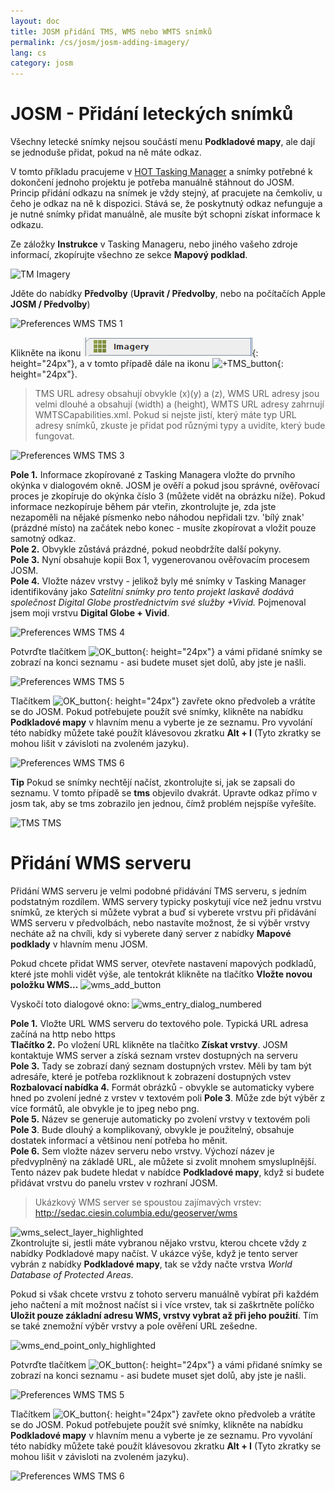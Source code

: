 ```yaml
---
layout: doc
title: JOSM přidání TMS, WMS nebo WMTS snímků
permalink: /cs/josm/josm-adding-imagery/
lang: cs
category: josm
---
```


JOSM - Přidání leteckých snímků
================


Všechny letecké snímky nejsou součástí menu **Podkladové mapy**, ale dají se jednoduše přidat, pokud na ně máte odkaz.  

V tomto příkladu pracujeme v [HOT Tasking Manager](http://tasks.hotosm.org/) a snímky potřebné k dokončení jednoho projektu je potřeba manuálně stáhnout do JOSM. Princip přidání odkazu na snímek je vždy stejný, ať pracujete na čemkoliv, u čeho je odkaz na ně k dispozici. Stává se, že poskytnutý odkaz nefunguje a je nutné snímky přidat manuálně, ale musíte být schopni získat informace k odkazu.  

Ze záložky **Instrukce** v Tasking Manageru, nebo jiného vašeho zdroje informací, zkopírujte všechno ze sekce **Mapový podklad**.  

![TM Imagery][]

Jděte do nabídky **Předvolby** (**Upravit / Předvolby**, nebo na počítačích Apple **JOSM / Předvolby**)  

![Preferences WMS TMS 1][]

Klikněte na ikonu ![WMS_TMS_button][]{: height="24px"}, a v tomto případě dále na ikonu ![+TMS_button][]{: height="24px"}.  

> TMS URL adresy obsahují obvykle (x)(y) a (z), WMS URL adresy jsou velmi dlouhé a obsahují (width) a (height), WMTS URL adresy zahrnují WMTSCapabilities.xml. Pokud si nejste jistí, který máte typ URL adresy snímků, zkuste je přidat pod různými typy a uvidíte, který bude fungovat.  

![Preferences WMS TMS 3][]

**Pole 1.** Informace zkopírované z Tasking Managera vložte do prvního okýnka v dialogovém okně. JOSM je ověří a pokud jsou správné, ověřovací proces je zkopíruje do okýnka číslo 3 (můžete vidět na obrázku níže). Pokud informace nezkopíruje během pár vteřin, zkontrolujte je, zda jste nezapoměli na nějaké písmenko nebo náhodou nepřidali tzv. 'bílý znak' (prázdné místo) na začátek nebo konec - musíte zkopírovat a vložit pouze samotný odkaz.  
**Pole 2.** Obvykle zůstává prázdné, pokud neobdržíte další pokyny.  
**Pole 3.** Nyní obsahuje kopii Box 1, vygenerovanou ověřovacím procesem JOSM.  
**Pole 4.** Vložte název vrstvy - jelikož byly mé snímky v Tasking Manager identifikovány jako *Satelitní snímky pro tento projekt laskavě dodává společnost Digital Globe prostřednictvím své služby +Vivid.* Pojmenoval jsem moji vrstvu **Digital Globe + Vivid**.  

![Preferences WMS TMS 4][]

Potvrďte tlačítkem ![OK_button][]{: height="24px"} a vámi přidané snímky se zobrazí na konci seznamu - asi budete muset sjet dolů, aby jste je našli.  

![Preferences WMS TMS 5][]

Tlačítkem ![OK_button][]{: height="24px"} zavřete okno předvoleb a vrátíte se do JOSM. Pokud potřebujete použít své snímky, klikněte na nabídku **Podkladové mapy** v hlavním menu a vyberte je ze seznamu. Pro vyvolání této nabídky můžete také použít klávesovou zkratku **Alt + I** (Tyto zkratky se mohou lišit v závisloti na zvoleném jazyku).  

![Preferences WMS TMS 6][]

**Tip** Pokud se snímky nechtějí načíst, zkontrolujte si, jak se zapsali do seznamu. V tomto případě se **tms** objevilo dvakrát. Upravte odkaz přímo v josm tak, aby se tms zobrazilo jen jednou, čímž problém nejspíše vyřešíte.

![TMS TMS][]

Přidání WMS serveru
===========

Přidání WMS serveru je velmi podobné přidávání TMS serveru, s jedním podstatným rozdílem. WMS servery typicky poskytují více než jednu vrstvu snímků, ze kterých si můžete vybrat a buď si vyberete vrstvu při přidávání WMS serveru v předvolbách, nebo nastavíte možnost, že si výběr vrstvy necháte až na chvíli, kdy si vyberete daný server z nabídky **Mapové podklady** v hlavním menu JOSM.

Pokud chcete přidat WMS server, otevřete nastavení mapových podkladů, které jste mohli vidět výše, ale tentokrát klikněte na tlačítko **Vložte novou položku WMS...** ![wms_add_button][]

Vyskočí toto dialogové okno:
![wms_entry_dialog_numbered][]

**Pole 1.** Vložte URL WMS serveru do textového pole. Typická URL adresa začíná na http nebo https  
**Tlačítko 2.** Po vložení URL klikněte na tlačítko **Získat vrstvy**. JOSM kontaktuje WMS server a získá seznam vrstev dostupných na serveru  
**Pole 3.** Tady se zobrazí daný seznam dostupných vrstev. Měli by tam být adresáře, které je potřeba rozkliknout k zobrazení dostupných vstev  
**Rozbalovací nabídka 4.** Formát obrázků - obvykle se automaticky vybere hned po zvolení jedné z vrstev v textovém poli **Pole 3**. Může zde být výběr z více formátů, ale obvykle je to jpeg nebo png.  
**Pole 5.** Název se generuje automaticky po zvolení vrstvy v textovém poli **Pole 3**. Bude dlouhý a komplikovaný, obvykle je použitelný, obsahuje dostatek informací a většinou není potřeba ho měnit.  
**Pole 6.** Sem vložte název serveru nebo vrstvy. Výchozí název je předvyplněný na základě URL, ale můžete si zvolit mnohem smysluplnější. Tento název pak budete hledat v nabídce **Podkladové mapy**, když si budete přidávat vrstvu do panelu vrstev v rozhraní JOSM.  

> Ukázkový WMS server se spoustou zajímavých vrstev: http://sedac.ciesin.columbia.edu/geoserver/wms  

![wms_select_layer_highlighted][]  
Zkontrolujte si, jestli máte vybranou nějako vrstvu, kterou chcete vždy z nabídky Podkladové mapy načíst. V ukázce výše, když je tento server vybrán z nabídky **Podkladové mapy**, tak se vždy načte vrstva *World Database of Protected Areas*.

Pokud si však chcete vrstvu z tohoto serveru manuálně vybírat při každém jeho načtení a mít možnost načíst si i více vrstev, tak si zaškrtněte políčko **Uložit pouze základní adresu WMS, vrstvy vybrat až při jeho použití**. Tím se také znemožní výběr vrstvy a pole ověření URL zešedne.

![wms_end_point_only_highlighted][]  

Potvrďte tlačítkem ![OK_button][]{: height="24px"} a vámi přidané snímky se zobrazí na konci seznamu - asi budete muset sjet dolů, aby jste je našli.  

![Preferences WMS TMS 5][]

Tlačítkem ![OK_button][]{: height="24px"} zavřete okno předvoleb a vrátíte se do JOSM. Pokud potřebujete použít své snímky, klikněte na nabídku **Podkladové mapy** v hlavním menu a vyberte je ze seznamu. Pro vyvolání této nabídky můžete také použít klávesovou zkratku **Alt + I** (Tyto zkratky se mohou lišit v závisloti na zvoleném jazyku).  

![Preferences WMS TMS 6][]

[Preferences WMS TMS 1]: /images/josm/JOSM_TMS_1.png
[TM Imagery]: /images/josm/JOSM_TMS_2.png
[WMS_TMS_button]: /images/josm/josm_preferences-wms-tms.png
[+TMS_button]: /images/josm/+TMS.png
[OK_button]: /images/josm/josm_OK_button.png
[Preferences WMS TMS 3]: /images/josm/JOSM_TMS_3.png
[Preferences WMS TMS 4]: /images/josm/JOSM_TMS_4.png
[Preferences WMS TMS 5]: /images/josm/JOSM_TMS_5.png
[Preferences WMS TMS 6]: /images/josm/JOSM_TMS_6.png
[TMS TMS]: /images/josm/JOSM_TMS_TMS.png
[wms_add_button]: /images/josm/wms_add_button.jpg
[wms_select_layer_highlight]: /images/josm/wms_select_layer_highlight.jpg
[wms_entry_dialog_numbered]: /images/josm/wms_entry_dialog_numbered.jpg
[wms_end_point_only_highlighted]: /images/josm/wms_end_point_only_highlighted.jpg
[wms_select_layer_highlighted]: /images/josm/wms_select_layer_highlighted.jpg